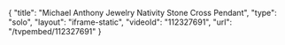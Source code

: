 {
    "title": "Michael Anthony Jewelry Nativity Stone Cross Pendant",
    "type": "solo",
    "layout": "iframe-static",
    "videoId": "112327691",
    "url": "\/tvpembed\/112327691"
}